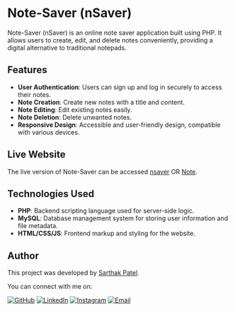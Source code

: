 # Note-Saver (nSaver)

Note-Saver (nSaver) is an online note saver application built using PHP. It allows users to create, edit, and delete notes conveniently, providing a digital alternative to traditional notepads.

## Features

- **User Authentication**: Users can sign up and log in securely to access their notes.
- **Note Creation**: Create new notes with a title and content.
- **Note Editing**: Edit existing notes easily.
- **Note Deletion**: Delete unwanted notes.
- **Responsive Design**: Accessible and user-friendly design, compatible with various devices.
  
## Live Website

The live version of Note-Saver can be accessed [nsaver](https://nsaver.free.nf/) OR [Note](https://note.thetechocean.me/).

## Technologies Used

- **PHP**: Backend scripting language used for server-side logic.
- **MySQL**: Database management system for storing user information and file metadata.
- **HTML/CSS/JS**: Frontend markup and styling for the website.

## Author

This project was developed by [Sarthak Patel](http://sarthak.thetechocean.me).

You can connect with me on:

[![GitHub](https://img.shields.io/badge/GitHub-%23121011.svg?&style=for-the-badge&logo=github&logoColor=white)](https://github.com/Sarthak1315)
[![LinkedIn](https://img.shields.io/badge/LinkedIn-%230A66C2.svg?&style=for-the-badge&logo=linkedin&logoColor=white)](https://www.linkedin.com/in/sarthak-patel-sp1315/)
[![Instagram](https://img.shields.io/badge/Instagram-%23E4405F.svg?&style=for-the-badge&logo=instagram&logoColor=white)](https://www.instagram.com/___sarthak_13/)
[![Email](https://img.shields.io/badge/Email-%23D14836.svg?&style=for-the-badge&logo=gmail&logoColor=white)](mailto:work.sarthakpatel@gmail.com)
